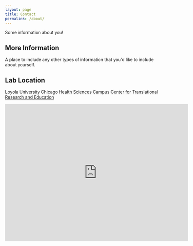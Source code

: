 ```yaml
---
layout: page
title: Contact
permalink: /about/
---
```


Some information about you!

## More Information

A place to include any other types of information that you'd like to include about yourself.


## Lab Location
Loyola University Chicago
[Health Sciences Campus](https://hsd.luc.edu/)
[Center for Translational Research and Education](https://www.luc.edu/ctre/index.shtml)

<iframe src="https://www.google.com/maps/embed?pb=!1m18!1m12!1m3!1d15415.114286903841!2d-87.84572733679336!3d41.85693970680026!2m3!1f0!2f0!3f0!3m2!1i1024!2i768!4f13.1!3m3!1m2!1s0x880e357500ec1489%3A0x1d4ca8c51f529d81!2sCenter%20for%20Translational%20Research%20%26%20Education!5e0!3m2!1sen!2sus!4v1687365644315!5m2!1sen!2sus" width="600" height="450" style="border:0;" allowfullscreen="" loading="lazy" referrerpolicy="no-referrer-when-downgrade"></iframe>
